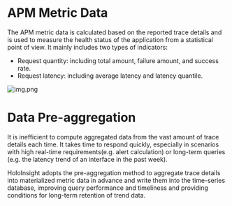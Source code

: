 # APM Metric Data
The APM metric data is calculated based on the reported trace details and is used to measure the health status of the application from a statistical point of view. It mainly includes two types of indicators:
- Request quantity: including total amount, failure amount, and success rate.
- Request latency: including average latency and latency quantile.

![img.png](https://github.com/xiangwanpeng/holoinsight-docs/raw/main/docs/src/resources/images/user-guide/apm/service-metric-data.png)

# Data Pre-aggregation
It is inefficient to compute aggregated data from the vast amount of trace details each time. It takes time to respond quickly, especially in scenarios with high real-time requirements(e.g. alert calculation) or long-term queries (e.g. the latency trend of an interface in the past week). 

HoloInsight adopts the pre-aggregation method to aggregate trace details into materialized metric data in advance and write them into the time-series database, improving query performance and timeliness and providing conditions for long-term retention of trend data.